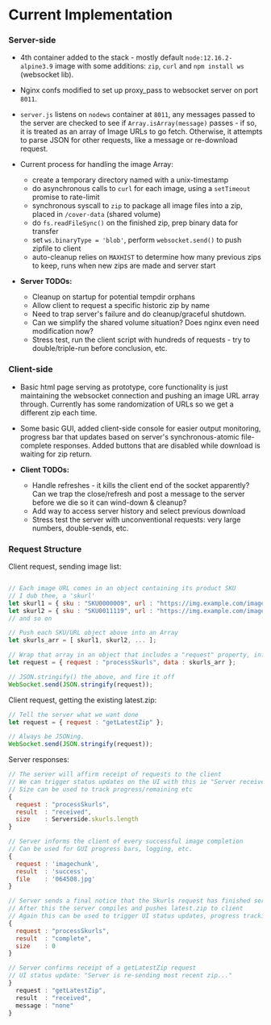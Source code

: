 # Current Implementation

### Server-side

- 4th container added to the stack - mostly default `node:12.16.2-alpine3.9` image with some additions: `zip`, `curl` and `npm install ws` (websocket lib).

- Nginx confs modified to set up proxy_pass to websocket server on port `8011`.

- `server.js` listens on `nodews` container at `8011`, any messages passed to the server are checked to see if `Array.isArray(message)` passes - if so, it is treated as an array of Image URLs to go fetch. Otherwise, it attempts to parse JSON for other requests, like a message or re-download request.

- Current process for handling the image Array:

  - create a temporary directory named with a unix-timestamp
  - do asynchronous calls to `curl` for each image, using a `setTimeout` promise to rate-limit
  - synchronous syscall to `zip` to package all image files into a zip, placed in `/cover-data` (shared volume)
  - do `fs.readFileSync()` on the finished zip, prep binary data for transfer
  - set `ws.binaryType = 'blob'`, perform `websocket.send()` to push zipfile to client
  - auto-cleanup relies on `MAXHIST` to determine how many previous zips to keep, runs when new zips are made and server start
  
- __Server TODOs:__

  - Cleanup on startup for potential tempdir orphans
  - Allow client to request a specific historic zip by name
  - Need to trap server's failure and do cleanup/graceful shutdown.
  - Can we simplify the shared volume situation? Does nginx even need modification now?
  - Stress test, run the client script with hundreds of requests - try to double/triple-run before conclusion, etc.
  
 ### Client-side
 
- Basic html page serving as prototype, core functionality is just maintaining the websocket connection and pushing an image URL array through. Currently has some randomization of URLs so we get a different zip each time.

- Some basic GUI, added client-side console for easier output monitoring, progress bar that updates based on server's synchronous-atomic file-complete responses. Added buttons that are disabled while download is waiting for zip return.

- __Client TODOs:__

  - Handle refreshes - it kills the client end of the socket apparently? Can we trap the close/refresh and post a message to the server before we die so it can wind-down & cleanup?
  - Add way to access server history and select previous download
  - Stress test the server with unconventional requests: very large numbers, double-sends, etc.
  
### Request Structure
  
Client request, sending image list:
  
```javascript

// Each image URL comes in an object containing its product SKU
// I dub thee, a 'skurl'
let skurl1 = { sku : "SKU0000009", url : "https://img.example.com/images/somepic0001.jpg" };
let skurl2 = { sku : "SKU0011119", url : "https://img.example.com/images/somepic0001.jpg" };
// and so on

// Push each SKU/URL object above into an Array
let skurls_arr = [ skurl1, skurl2, ... ];

// Wrap that array in an object that includes a "request" property, informing the server of the request
let request = { request : "processSkurls", data : skurls_arr };

// JSON.stringify() the above, and fire it off
WebSocket.send(JSON.stringify(request));

```
Client request, getting the existing latest.zip:

```javascript
// Tell the server what we want done
let request = { request : "getLatestZip" };

// Always be JSONing.
WebSocket.send(JSON.stringify(request));

```

Server responses:
  
```javascript
// The server will affirm receipt of requests to the client
// We can trigger status updates on the UI with this ie "Server received image list."
// Size can be used to track progress/remaining etc
{
  request : "processSkurls",
  result  : "received",
  size    : Serverside.skurls.length
}

// Server informs the client of every successful image completion
// Can be used for GUI progress bars, logging, etc.
{
  request : 'imagechunk',
  result  : 'success',
  file    : '064508.jpg'
}

// Server sends a final notice that the Skurls request has finished server-side
// After this the server compiles and pushes latest.zip to client
// Again this can be used to trigger UI status updates, progress tracking etc
{
  request : "processSkurls",
  result  : "complete",
  size    : 0
}

// Server confirms receipt of a getLatestZip request
// UI status update: "Server is re-sending most recent zip..."
}
  request : "getLatestZip",
  result  : "received",
  message : "none"
}
```